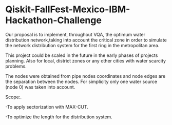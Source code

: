 # Qiskit-FallFest-Mexico-IBM-Hackathon-Challenge
Our proposal is to implement, throughout VQA, the optimum water distribution network,taking into account the critical zone in order to simulate the network distribution
system for the first ring in the metropolitan area.

This project could be scaled in the future in the early phases of projects planning. Also for local, district zones or any other cities with water scarcity problems.

The nodes were obtained from pipe nodes coordinates and node edges are the separation between the nodes. For simplicity only one water source (node 0) was taken into account.

Scope:.

-To apply sectorization with MAX-CUT.

-To optimize the length for the distribution system.
